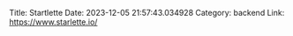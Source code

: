 Title: Startlette
Date: 2023-12-05 21:57:43.034928
Category: backend
Link: https://www.starlette.io/
